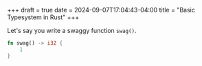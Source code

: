 +++
draft = true
date = 2024-09-07T17:04:43-04:00
title = "Basic Typesystem in Rust"
+++

Let's say you write a swaggy function `swag()`.

```rust
fn swag() -> i32 {
    1
}

```